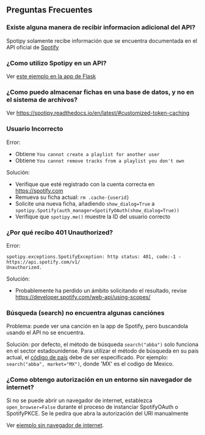 ## Preguntas Frecuentes

### Existe alguna manera de recibir informacion adicional del API?

Spotipy solamente recibe información que se encuentra documentada en el API oficial de [Spotify](https://developer.spotify.com/documentation/web-api/reference/)

### ¿Como utilizo Spotipy en un API?

Ver [este ejemplo en la app de Flask](https://github.com/plamere/spotipy/blob/master/examples/app.py)

### ¿Como puedo almacenar fichas en una base de datos, y no en el sistema de archivos?

Ver https://spotipy.readthedocs.io/en/latest/#customized-token-caching

### Usuario Incorrecto

Error:

 - Obtiene `You cannot create a playlist for another user`
 - Obtiene `You cannot remove tracks from a playlist you don't own`

Solución:

 - Verifique que esté registrado con la cuenta correcta en https://spotify.com
 - Remueva su ficha actual: `rm .cache-{userid}`
 - Solicite una nueva ficha, añadiendo `show_dialog=True` a `spotipy.Spotify(auth_manager=SpotifyOAuth(show_dialog=True))`
 - Verifique que `spotipy.me()` muestre la ID del usuario correcto

### ¿Por qué recibo 401 Unauthorized?

Error:

    spotipy.exceptions.SpotifyException: http status: 401, code:-1 - https://api.spotify.com/v1/
    Unauthorized.

Solución:

- Probablemente ha perdido un ámbito solicitando el resultado, revise
https://developer.spotify.com/web-api/using-scopes/

### Búsqueda (search) no encuentra algunas canciónes

Problema: puede ver una canción en la app de Spotify, pero buscandola usando el API no se encuentra.

Solución: por defecto, el método de búsqueda `search("abba")` solo funciona en el sector estadounidense.
Para utilizar el método de búsqueda en su país actual, el [código de país](https://es.wikipedia.org/wiki/ISO_3166-1_alfa-2)
debe de ser especificado. Por ejemplo: `search("abba", market="MX")`, donde 'MX' es el codigo de Mexico.

### ¿Como obtengo autorización en un entorno sin navegador de internet?

Si no se puede abrir un navegador de internet, establezca `open_browser=False` durante el proceso de instanciar
SpotifyOAuth o SpotifyPKCE. Se le pedira que abra la autorización del URI manualmente

Ver [ejemplo sin navegador de internet](https://github.com/plamere/spotipy/blob/master/examples/headless.py).
